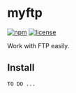 # myftp

[![npm](https://img.shields.io/npm/v/myftp.svg?style=flat-square)](https://www.npmjs.com/package/@thesuhu/colorconsole)
[![license](https://img.shields.io/github/license/thesuhu/myftp?style=flat-square)](https://github.com/thesuhu/colorconsole/blob/master/LICENSE)

Work with FTP easily.

## Install

`
TO DO ...
`